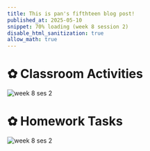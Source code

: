 ```yaml
---
title: This is pan's fifthteen blog post!
published_at: 2025-05-10
snippet: 70% loading (week 8 session 2)
disable_html_sanitization: true
allow_math: true
---
```


# ✿ Classroom Activities
![week 8 ses 2](classroomactivities/week8/w8s2.png)

# ✿ Homework Tasks
![week 8 ses 2](homeworktasks/week8/w8s2.png)